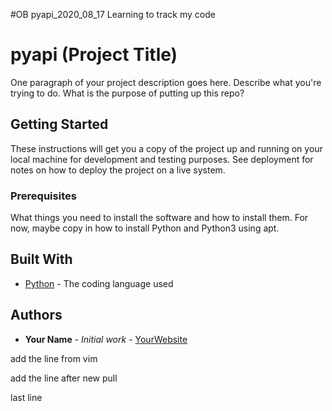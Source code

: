 #OB pyapi_2020_08_17
Learning to track my code
# pyapi (Project Title)

One paragraph of your project description goes here. Describe what you're trying to do.
What is the purpose of putting up this repo?

## Getting Started

These instructions will get you a copy of the project up and running on your local machine
for development and testing purposes. See deployment for notes on how to deploy the project
on a live system.

### Prerequisites

What things you need to install the software and how to install them. For now, maybe copy in
how to install Python and Python3 using apt.
        
## Built With

* [Python](https://www.python.org/) - The coding language used
        
## Authors

* **Your Name** - *Initial work* - [YourWebsite](https://example.com/)

add the line from vim

add the line after new pull

last line 

